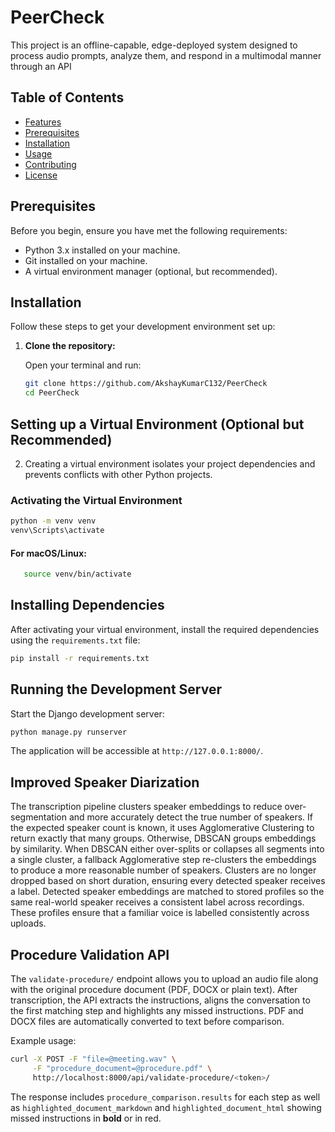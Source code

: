 # PeerCheck

This project is an offline-capable, edge-deployed system designed to process audio prompts, analyze them, and respond in a multimodal manner through an API

## Table of Contents

- [Features](#features)
- [Prerequisites](#prerequisites)
- [Installation](#installation)
- [Usage](#usage)
- [Contributing](#contributing)
- [License](#license)

## Prerequisites

Before you begin, ensure you have met the following requirements:

- Python 3.x installed on your machine.
- Git installed on your machine.
- A virtual environment manager (optional, but recommended).

## Installation

Follow these steps to get your development environment set up:

1. **Clone the repository:**

   Open your terminal and run:

   ```bash
   git clone https://github.com/AkshayKumarC132/PeerCheck
   cd PeerCheck

## Setting up a Virtual Environment (Optional but Recommended)

2. Creating a virtual environment isolates your project dependencies and prevents conflicts with other Python projects.
### Activating the Virtual Environment 

   ```bash
   python -m venv venv
   venv\Scripts\activate
   ```

#### For macOS/Linux:
```bash
   source venv/bin/activate
```
## Installing Dependencies

After activating your virtual environment, install the required dependencies using the `requirements.txt` file:
```bash
pip install -r requirements.txt
```

## Running the Development Server

Start the Django development server:
```bash
python manage.py runserver
```

The application will be accessible at `http://127.0.0.1:8000/`.

## Improved Speaker Diarization

The transcription pipeline clusters speaker embeddings to reduce
over-segmentation and more accurately detect the true number of speakers.
If the expected speaker count is known, it uses Agglomerative Clustering to
return exactly that many groups. Otherwise, DBSCAN groups embeddings by
similarity. When DBSCAN either over-splits or collapses all segments into a
single cluster, a fallback Agglomerative step re-clusters the embeddings to
produce a more reasonable number of speakers. Clusters are no longer dropped
based on short duration, ensuring every detected speaker receives a label.
Detected speaker embeddings are matched to stored profiles so the same
real-world speaker receives a consistent label across recordings. These
profiles ensure that a familiar voice is labelled consistently across
uploads.

## Procedure Validation API

The `validate-procedure/` endpoint allows you to upload an audio file along with
the original procedure document (PDF, DOCX or plain text). After transcription,
the API extracts the instructions, aligns the conversation to the first matching
step and highlights any missed instructions. PDF and DOCX files are automatically
converted to text before comparison.

Example usage:

```bash
curl -X POST -F "file=@meeting.wav" \
     -F "procedure_document=@procedure.pdf" \
     http://localhost:8000/api/validate-procedure/<token>/
```

The response includes `procedure_comparison.results` for each step as well as
`highlighted_document_markdown` and `highlighted_document_html` showing missed
instructions in **bold** or in red.
